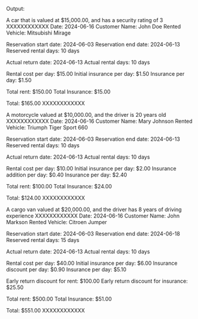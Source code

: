 Output:

A car that is valued at $15,000.00, and has a security rating of 3
XXXXXXXXXXXX
Date: 2024-06-16
Customer Name: John Doe
Rented Vehicle: Mitsubishi Mirage

Reservation start date: 2024-06-03
Reservation end date: 2024-06-13
Reserved rental days: 10 days

Actual return date: 2024-06-13
Actual rental days: 10 days

Rental cost per day: $15.00
Initial insurance per day: $1.50
Insurance per day: $1.50

Total rent: $150.00
Total Insurance: $15.00

Total: $165.00
XXXXXXXXXXXX

A motorcycle valued at $10,000.00, and the driver is 20 years old
XXXXXXXXXXXX
Date: 2024-06-16
Customer Name: Mary Johnson
Rented Vehicle: Triumph Tiger Sport 660

Reservation start date: 2024-06-03
Reservation end date: 2024-06-13
Reserved rental days: 10 days

Actual return date: 2024-06-13
Actual rental days: 10 days

Rental cost per day: $10.00
Initial insurance per day: $2.00
Insurance addition per day: $0.40
Insurance per day: $2.40

Total rent: $100.00
Total Insurance: $24.00

Total: $124.00
XXXXXXXXXXXX

A cargo van valued at $20,000.00, and the driver has 8 years of driving experience
XXXXXXXXXXXX
Date: 2024-06-16
Customer Name: John Markson
Rented Vehicle: Citroen Jumper

Reservation start date: 2024-06-03
Reservation end date: 2024-06-18
Reserved rental days: 15 days

Actual return date: 2024-06-13
Actual rental days: 10 days

Rental cost per day: $40.00
Initial insurance per day: $6.00
Insurance discount per day: $0.90
Insurance per day: $5.10

Early return discount for rent: $100.00
Early return discount for insurance: $25.50

Total rent: $500.00
Total Insurance: $51.00

Total: $551.00
XXXXXXXXXXXX

